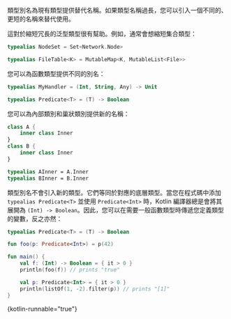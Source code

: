 [//]: # (title: 類型別名)

類型別名為現有類型提供替代名稱。如果類型名稱過長，您可以引入一個不同的、更短的名稱來替代使用。
 
這對於縮短冗長的泛型類型很有幫助。例如，通常會想縮短集合類型：

```kotlin
typealias NodeSet = Set<Network.Node>

typealias FileTable<K> = MutableMap<K, MutableList<File>>
```

您可以為函數類型提供不同的別名：

```kotlin
typealias MyHandler = (Int, String, Any) -> Unit

typealias Predicate<T> = (T) -> Boolean
```

您可以為內部類別和巢狀類別提供新的名稱：

```kotlin
class A {
    inner class Inner
}
class B {
    inner class Inner
}

typealias AInner = A.Inner
typealias BInner = B.Inner
```

類型別名不會引入新的類型。它們等同於對應的底層類型。當您在程式碼中添加 `typealias Predicate<T>` 並使用 `Predicate<Int>` 時，Kotlin 編譯器總是會將其展開為 `(Int) -> Boolean`。因此，您可以在需要一般函數類型時傳遞您定義類型的變數，反之亦然：

```kotlin
typealias Predicate<T> = (T) -> Boolean

fun foo(p: Predicate<Int>) = p(42)

fun main() {
    val f: (Int) -> Boolean = { it > 0 }
    println(foo(f)) // prints "true"

    val p: Predicate<Int> = { it > 0 }
    println(listOf(1, -2).filter(p)) // prints "[1]"
}
```
{kotlin-runnable="true"}